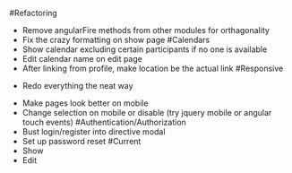 #Refactoring
- Remove angularFire methods from other modules for orthagonality
- Fix the crazy formatting on show page
#Calendars
- Show calendar excluding certain participants if no one is available
- Edit calendar name on edit page
- After linking from profile, make location be the actual link
#Responsive
* Redo everything the neat way
- Make pages look better on mobile
- Change selection on mobile or disable (try jquery mobile or angular touch events)
#Authentication/Authorization
- Bust login/register into directive modal
- Set up password reset
#Current
- Show
- Edit

